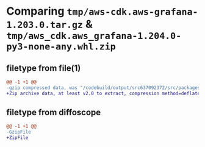 # Comparing `tmp/aws-cdk.aws-grafana-1.203.0.tar.gz` & `tmp/aws_cdk.aws_grafana-1.204.0-py3-none-any.whl.zip`

## filetype from file(1)

```diff
@@ -1 +1 @@
-gzip compressed data, was "/codebuild/output/src637092372/src/packages/@aws-cdk/aws-grafana/dist/python/aws-cdk.aws-grafana-1.203.0.tar", last modified: Wed May 31 18:47:22 2023, max compression
+Zip archive data, at least v2.0 to extract, compression method=deflate
```

## filetype from diffoscope

```diff
@@ -1 +1 @@
-GzipFile
+ZipFile
```


